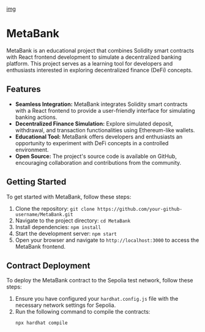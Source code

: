 [img](https://github.com/Kuldeep12e/Metabank/blob/main/Screenshot%202024-03-24%20140957.png)
# MetaBank

MetaBank is an educational project that combines Solidity smart contracts with React frontend development to simulate a decentralized banking platform. This project serves as a learning tool for developers and enthusiasts interested in exploring decentralized finance (DeFi) concepts.

## Features

- **Seamless Integration:** MetaBank integrates Solidity smart contracts with a React frontend to provide a user-friendly interface for simulating banking actions.
- **Decentralized Finance Simulation:** Explore simulated deposit, withdrawal, and transaction functionalities using Ethereum-like wallets.
- **Educational Tool:** MetaBank offers developers and enthusiasts an opportunity to experiment with DeFi concepts in a controlled environment.
- **Open Source:** The project's source code is available on GitHub, encouraging collaboration and contributions from the community.

## Getting Started

To get started with MetaBank, follow these steps:

1. Clone the repository: `git clone https://github.com/your-github-username/MetaBank.git`
2. Navigate to the project directory: `cd MetaBank`
3. Install dependencies: `npm install`
4. Start the development server: `npm start`
5. Open your browser and navigate to `http://localhost:3000` to access the MetaBank frontend.

## Contract Deployment

To deploy the MetaBank contract to the Sepolia test network, follow these steps:

1. Ensure you have configured your `hardhat.config.js` file with the necessary network settings for Sepolia.
2. Run the following command to compile the contracts:
   ```bash
   npx hardhat compile
